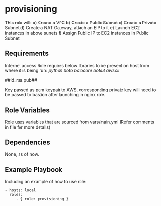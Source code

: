 provisioning
=========

This role will:
a) Create a VPC
b) Create a Public Subnet
c) Create a Private Subnet
d) Create a NAT Gateway, attach an EIP to it
e) Launch EC2 instances in above sunets
f) Assign Public IP to EC2 instances in Public Subnet

Requirements
------------

Internet access
Role requires below libraries to be present on host from where it is being run:
*python
boto
botocore
boto3
awscli*

##id_rsa.pub##

Key passed as pem keypair to AWS, corresponding private key will need to be passed to bastion after launching in nginx role.

Role Variables
--------------

Role uses variables that are sourced from vars/main.yml (Refer comments in file for more details)

Dependencies
------------

None, as of now.

Example Playbook
----------------

Including an example of how to use role:

    - hosts: local
      roles:
         - { role: provisioning }
